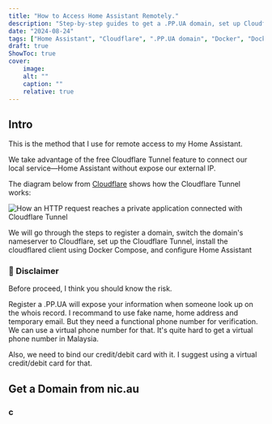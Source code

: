 ```yaml
---
title: "How to Access Home Assistant Remotely."
description: "Step-by-step guides to get a .PP.UA domain, set up Cloudfalre as your nameserver, configure Cloudflare Tunnel, install Cloudflare Tunnel docker client and configure Home Assistant."
date: "2024-08-24"
tags: ["Home Assistant", "Cloudflare", ".PP.UA domain", "Docker", "Docker Compose"]
draft: true
ShowToc: true
cover:
    image: 
    alt: ""
    caption: ""
    relative: true
---
```


## Intro
This is the method that I use for remote access to my Home Assistant.

We take advantage of the free Cloudflare Tunnel feature to connect our local service—Home Assistant without expose our external IP.

The diagram below from [Cloudflare](https://developers.cloudflare.com/cloudflare-one/connections/connect-networks/) shows how the Cloudflare Tunnel works:

![How an HTTP request reaches a private application connected with Cloudflare Tunnel](https://developers.cloudflare.com/_astro/handshake.eh3a-Ml1_ZvgY0m.webp)

We will go through the steps to register a domain, switch the domain's nameserver to Cloudflare, set up the Cloudflare Tunnel, install the cloudflared client using Docker Compose, and configure Home Assistant

### :stop_sign: Disclaimer

Before proceed, I think you should know the risk. 

Register a .PP.UA will expose your information when someone look up on the whois record. I recommand to use fake name, home address and temporary email. But they need a functional phone number for verification. We can use a virtual phone number for that. It's quite hard to get a virtual phone number in Malaysia. 

Also, we need to bind our credit/debit card with it. I suggest using a virtual credit/debit card for that.


## Get a Domain from nic.au








### c